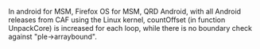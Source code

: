 In android for MSM, Firefox OS for MSM, QRD Android, with all Android releases from CAF using the Linux kernel, countOffset (in function UnpackCore) is increased for each loop, while there is no boundary check against "pIe->arraybound".